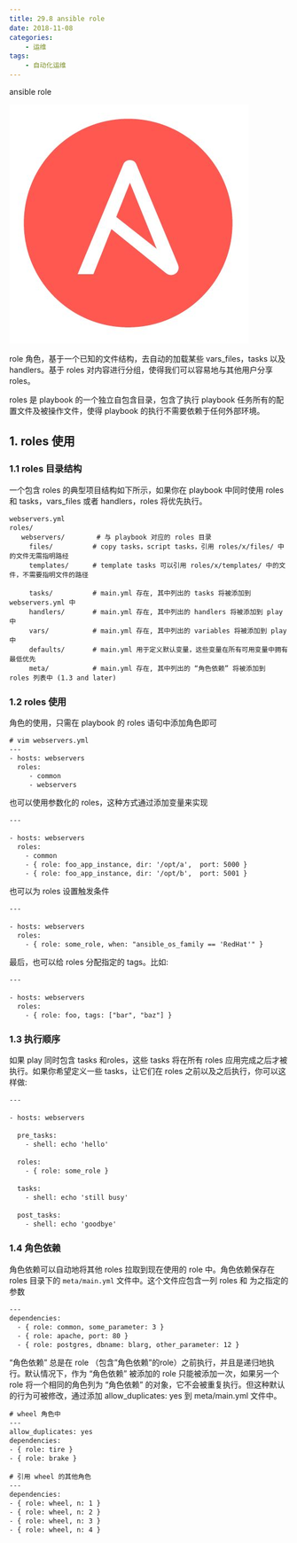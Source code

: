 ```yaml
---
title: 29.8 ansible role
date: 2018-11-08
categories:
    - 运维
tags:
    - 自动化运维
---
```


ansible role

![HA](/images/linux_mt/linux_ansible.jpg)
<!-- more -->


role 角色，基于一个已知的文件结构，去自动的加载某些 vars_files，tasks 以及 handlers。基于 roles 对内容进行分组，使得我们可以容易地与其他用户分享 roles。

roles 是 playbook 的一个独立自包含目录，包含了执行 playbook 任务所有的配置文件及被操作文件，使得 playbook 的执行不需要依赖于任何外部环境。

## 1. roles 使用
### 1.1 roles 目录结构
一个包含 roles 的典型项目结构如下所示，如果你在 playbook 中同时使用 roles 和 tasks，vars_files 或者 handlers，roles 将优先执行。

```
webservers.yml
roles/
   webservers/        # 与 playbook 对应的 roles 目录
     files/          # copy tasks，script tasks，引用 roles/x/files/ 中的文件无需指明路经
     templates/      # template tasks 可以引用 roles/x/templates/ 中的文件，不需要指明文件的路径

     tasks/          # main.yml 存在, 其中列出的 tasks 将被添加到 webservers.yml 中
     handlers/       # main.yml 存在, 其中列出的 handlers 将被添加到 play 中
     vars/           # main.yml 存在, 其中列出的 variables 将被添加到 play 中
     defaults/       # main.yml 用于定义默认变量，这些变量在所有可用变量中拥有最低优先
     meta/           # main.yml 存在, 其中列出的 “角色依赖” 将被添加到 roles 列表中 (1.3 and later)

```

### 1.2 roles 使用
角色的使用，只需在 playbook 的 roles 语句中添加角色即可

```
# vim webservers.yml
---
- hosts: webservers
  roles:
     - common
     - webservers
```

也可以使用参数化的 roles，这种方式通过添加变量来实现

```
---

- hosts: webservers
  roles:
    - common
    - { role: foo_app_instance, dir: '/opt/a',  port: 5000 }
    - { role: foo_app_instance, dir: '/opt/b',  port: 5001 }
```


也可以为 roles 设置触发条件

```
---

- hosts: webservers
  roles:
    - { role: some_role, when: "ansible_os_family == 'RedHat'" }
```

最后，也可以给 roles 分配指定的 tags。比如:

```
---

- hosts: webservers
  roles:
    - { role: foo, tags: ["bar", "baz"] }
```

### 1.3 执行顺序
如果 play 同时包含 tasks 和roles，这些 tasks 将在所有 roles 应用完成之后才被执行。如果你希望定义一些 tasks，让它们在 roles 之前以及之后执行，你可以这样做:

```
---

- hosts: webservers

  pre_tasks:
    - shell: echo 'hello'

  roles:
    - { role: some_role }

  tasks:
    - shell: echo 'still busy'

  post_tasks:
    - shell: echo 'goodbye'
```

### 1.4 角色依赖
角色依赖可以自动地将其他 roles 拉取到现在使用的 role 中。角色依赖保存在 roles 目录下的 `meta/main.yml` 文件中。这个文件应包含一列 roles 和 为之指定的参数

```
---
dependencies:
  - { role: common, some_parameter: 3 }
  - { role: apache, port: 80 }
  - { role: postgres, dbname: blarg, other_parameter: 12 }
```

“角色依赖” 总是在 role （包含”角色依赖”的role）之前执行，并且是递归地执行。默认情况下，作为 “角色依赖” 被添加的 role 只能被添加一次，如果另一个 role 将一个相同的角色列为 “角色依赖” 的对象，它不会被重复执行。但这种默认的行为可被修改，通过添加 allow_duplicates: yes 到 meta/main.yml 文件中。

```
# wheel 角色中
---
allow_duplicates: yes
dependencies:
- { role: tire }
- { role: brake }

# 引用 wheel 的其他角色
---
dependencies:
- { role: wheel, n: 1 }
- { role: wheel, n: 2 }
- { role: wheel, n: 3 }
- { role: wheel, n: 4 }
```
